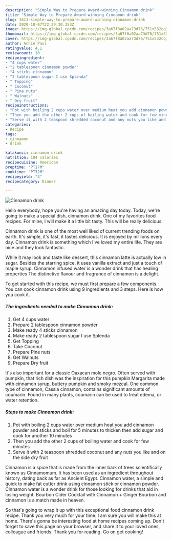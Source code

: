 ```yaml
---
description: "Simple Way to Prepare Award-winning Cinnamon drink"
title: "Simple Way to Prepare Award-winning Cinnamon drink"
slug: 1613-simple-way-to-prepare-award-winning-cinnamon-drink
date: 2020-10-07T22:39:30.353Z
image: https://img-global.cpcdn.com/recipes/3a67f8a02aa73d76/751x532cq70/cinnamon-drink-recipe-main-photo.jpg
thumbnail: https://img-global.cpcdn.com/recipes/3a67f8a02aa73d76/751x532cq70/cinnamon-drink-recipe-main-photo.jpg
cover: https://img-global.cpcdn.com/recipes/3a67f8a02aa73d76/751x532cq70/cinnamon-drink-recipe-main-photo.jpg
author: Annie Paul
ratingvalue: 4.1
reviewcount: 10
recipeingredient:
- "4 cups water"
- "2 tablespoon cinnamon powder"
- "4 sticks cinnamon"
- "2 tablespoon sugar I use Splenda"
- " Topping"
- " Coconut"
- " Pine nuts"
- " Walnuts"
- " Dry fruit"
recipeinstructions:
- "Pot with boiling 2 cups water over medium heat you add cinnamon powder and sticks and boil for 5 minutes to thicken then add sugar and cook for another 10 minutes"
- "Then you add the other 2 cups of boiling water and cook for few minutes"
- "Serve it with 2 teaspoon shredded coconut and any nuts you like and on the side dry fruit"
categories:
- Recipe
tags:
- cinnamon
- drink

katakunci: cinnamon drink 
nutrition: 104 calories
recipecuisine: American
preptime: "PT17M"
cooktime: "PT32M"
recipeyield: "4"
recipecategory: Dinner

---
```



![Cinnamon drink](https://img-global.cpcdn.com/recipes/3a67f8a02aa73d76/751x532cq70/cinnamon-drink-recipe-main-photo.jpg)

Hello everybody, hope you're having an amazing day today. Today, we're going to make a special dish, cinnamon drink. One of my favorites food recipes. For mine, I will make it a little bit tasty. This will be really delicious.

Cinnamon drink is one of the most well liked of current trending foods on earth. It's simple, it's fast, it tastes delicious. It is enjoyed by millions every day. Cinnamon drink is something which I've loved my entire life. They are nice and they look fantastic.

While it may look and taste like dessert, this cinnamon latte is actually low in sugar. Besides the starring spice, it uses vanilla extract and just a touch of maple syrup. Cinnamon infused water is a wonder drink that has healing properties The distinctive flavour and fragrance of cinnamon is a delight.


To get started with this recipe, we must first prepare a few components. You can cook cinnamon drink using 9 ingredients and 3 steps. Here is how you cook it.

<!--inarticleads1-->

##### The ingredients needed to make Cinnamon drink:

1. Get 4 cups water
1. Prepare 2 tablespoon cinnamon powder
1. Make ready 4 sticks cinnamon
1. Make ready 2 tablespoon sugar I use Splenda
1. Get  Topping
1. Take  Coconut
1. Prepare  Pine nuts
1. Get  Walnuts
1. Prepare  Dry fruit


It&#39;s also important for a classic Oaxacan mole negro. Often served with pumpkin, that rich dish was the inspiration for this pumpkin Margarita made with cinnamon syrup, buttery pumpkin and smoky mezcal. One common type of cinnamon, Cassia cinnamon, contains significant amounts of coumarin. Found in many plants, coumarin can be used to treat edema, or water retention. 

<!--inarticleads2-->

##### Steps to make Cinnamon drink:

1. Pot with boiling 2 cups water over medium heat you add cinnamon powder and sticks and boil for 5 minutes to thicken then add sugar and cook for another 10 minutes
1. Then you add the other 2 cups of boiling water and cook for few minutes
1. Serve it with 2 teaspoon shredded coconut and any nuts you like and on the side dry fruit


Cinnamon is a spice that is made from the inner bark of trees scientifically known as Cinnamomum. It has been used as an ingredient throughout history, dating back as far as Ancient Egypt. Cinnamon water, a simple and quick to make fat cutter drink using cinnamon stick or cinnamon powder. Cinnamon water is a wonder drink for those looking for drinks that aid in losing weight. Bourbon Cider Cocktail with Cinnamon + Ginger Bourbon and cinnamon is a match made in heaven. 

So that's going to wrap it up with this exceptional food cinnamon drink recipe. Thank you very much for your time. I am sure you will make this at home. There's gonna be interesting food at home recipes coming up. Don't forget to save this page on your browser, and share it to your loved ones, colleague and friends. Thank you for reading. Go on get cooking!
